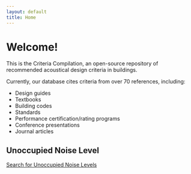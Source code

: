 ```yaml
---
layout: default
title: Home
---
```

# Welcome!
This is the Criteria Compilation, an open-source repository of recommended acoustical design criteria in buildings.

Currently, our database cites criteria from over 70 references, including:
* Design guides
* Textbooks
* Building codes
* Standards
* Performance certification/rating programs
* Conference presentations
* Journal articles

## Unoccupied Noise Level
[Search for Unoccupied Noise Levels](search.html)


